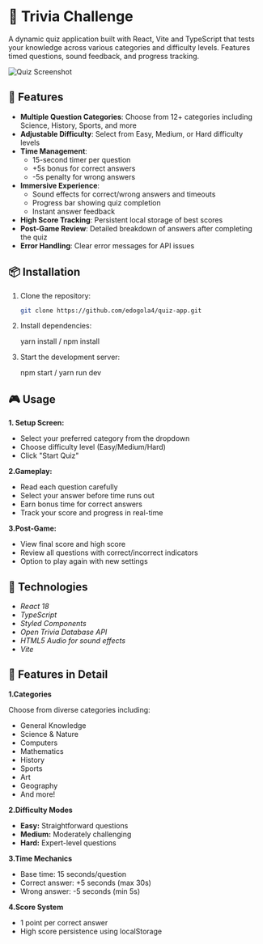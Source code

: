 # 🧠 Trivia Challenge

A dynamic quiz application built with React, Vite and TypeScript that tests your knowledge across various categories and difficulty levels. Features timed questions, sound feedback, and progress tracking.

![Quiz Screenshot](https://via.placeholder.com/800x600.png?text=Trivia+Challenge+Screenshot)

## 🚀 Features

- **Multiple Question Categories**: Choose from 12+ categories including Science, History, Sports, and more
- **Adjustable Difficulty**: Select from Easy, Medium, or Hard difficulty levels
- **Time Management**:
  - 15-second timer per question
  - +5s bonus for correct answers
  - -5s penalty for wrong answers
- **Immersive Experience**:
  - Sound effects for correct/wrong answers and timeouts
  - Progress bar showing quiz completion
  - Instant answer feedback
- **High Score Tracking**: Persistent local storage of best scores
- **Post-Game Review**: Detailed breakdown of answers after completing the quiz
- **Error Handling**: Clear error messages for API issues

## 📦 Installation

1. Clone the repository:
   ```bash
   git clone https://github.com/edogola4/quiz-app.git

2. Install dependencies:
   
    yarn install / npm install
3. Start the development server:
   
   npm start / yarn run dev


## 🎮 Usage
 **1. Setup Screen:**
   - Select your preferred category from the dropdown
   - Choose difficulty level (Easy/Medium/Hard)
   - Click "Start Quiz"

**2.Gameplay:**
- Read each question carefully
- Select your answer before time runs out
- Earn bonus time for correct answers
- Track your score and progress in real-time

**3.Post-Game:**
- View final score and high score
- Review all questions with correct/incorrect indicators
- Option to play again with new settings


## 🔧 Technologies

- *React 18*
- *TypeScript*
- *Styled Components*
- *Open Trivia Database API*
- *HTML5 Audio for sound effects*
- *Vite*

## 🌟 Features in Detail

**1.Categories**

Choose from diverse categories including:

- General Knowledge
- Science & Nature
- Computers
- Mathematics
- History
- Sports
- Art
- Geography
- And more!


**2.Difficulty Modes**

- **Easy:** Straightforward questions
- **Medium:** Moderately challenging
- **Hard:** Expert-level questions


**3.Time Mechanics**

- Base time: 15 seconds/question
- Correct answer: +5 seconds (max 30s)
- Wrong answer: -5 seconds (min 5s)


**4.Score System**

- 1 point per correct answer
- High score persistence using localStorage
